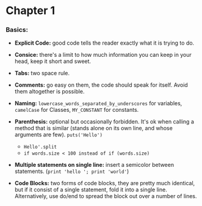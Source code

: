 # Chapter 1

### Basics:
- **Explicit Code:** good code tells the reader exactly what it is trying to do.

- **Consice:** there's a limit to how much information you can keep in your head, keep it short and sweet.
- **Tabs:** two space rule.
- **Comments:** go easy on them, the code should speak for itself. Avoid them altogether is possible.
- **Naming:** `lowercase_words_separated_by_underscores` for variables, `camelCase` for Classes, `MY_CONSTANT` for constants.
- **Parenthesis:** optional but occasionally forbidden. It's ok when calling a method that is similar (stands alone on its own line, and whose arguments are few).
  `puts('Hello')`

  - `Hello'.split`
  - `if words.size < 100 instead of if (words.size)`

- **Multiple statements on single line:** insert a semicolor between statements. (`print 'hello '; print 'world'`)

- **Code Blocks:**  two forms of code blocks, they are pretty much identical, but if it consist of a single statement, fold it into a single line. Alternatively, use do/end to spread the block out over a number of lines.
